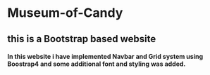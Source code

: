 # Museum-of-Candy
## this is a Bootstrap based  website
#### In this website i have implemented  Navbar and  Grid system using Boostrap4 and some additional font and styling was added.

